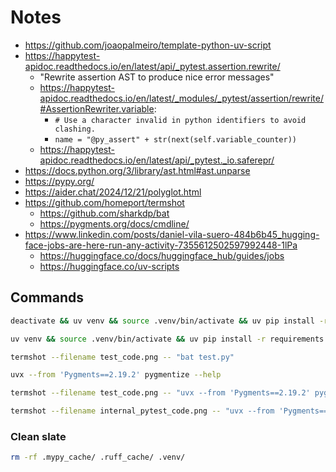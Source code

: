 # Notes

- https://github.com/joaopalmeiro/template-python-uv-script
- https://happytest-apidoc.readthedocs.io/en/latest/api/_pytest.assertion.rewrite/
  - "Rewrite assertion AST to produce nice error messages"
  - https://happytest-apidoc.readthedocs.io/en/latest/_modules/_pytest/assertion/rewrite/#AssertionRewriter.variable:
    - `# Use a character invalid in python identifiers to avoid clashing.`
    - `name = "@py_assert" + str(next(self.variable_counter))`
  - https://happytest-apidoc.readthedocs.io/en/latest/api/_pytest._io.saferepr/
- https://docs.python.org/3/library/ast.html#ast.unparse
- https://pypy.org/
- https://aider.chat/2024/12/21/polyglot.html
- https://github.com/homeport/termshot
  - https://github.com/sharkdp/bat
  - https://pygments.org/docs/cmdline/
- https://www.linkedin.com/posts/daniel-vila-suero-484b6b45_hugging-face-jobs-are-here-run-any-activity-7355612502597992448-1lPa
  - https://huggingface.co/docs/huggingface_hub/guides/jobs
  - https://huggingface.co/uv-scripts

## Commands

```bash
deactivate && uv venv && source .venv/bin/activate && uv pip install -r requirements.txt
```

```bash
uv venv && source .venv/bin/activate && uv pip install -r requirements.txt
```

```bash
termshot --filename test_code.png -- "bat test.py"
```

```bash
uvx --from 'Pygments==2.19.2' pygmentize --help
```

```bash
termshot --filename test_code.png -- "uvx --from 'Pygments==2.19.2' pygmentize -O style=github-dark test.py"
```

```bash
termshot --filename internal_pytest_code.png -- "uvx --from 'Pygments==2.19.2' pygmentize -O style=nord 01.py"
```

### Clean slate

```bash
rm -rf .mypy_cache/ .ruff_cache/ .venv/
```
